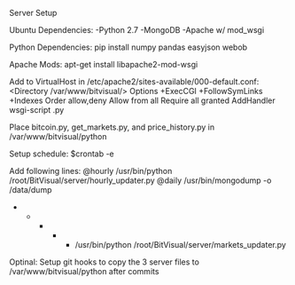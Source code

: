 Server Setup

Ubuntu Dependencies:
-Python 2.7
-MongoDB
-Apache w/ mod_wsgi

Python Dependencies:
pip install numpy pandas easyjson webob

Apache Mods:
apt-get install libapache2-mod-wsgi

Add to VirtualHost in /etc/apache2/sites-available/000-default.conf:
  <Directory /var/www/bitvisual/>
    Options +ExecCGI +FollowSymLinks +Indexes
    Order allow,deny
    Allow from all
    Require all granted
    AddHandler wsgi-script .py
  </Directory>

Place bitcoin.py, get_markets.py, and price_history.py in /var/www/bitvisual/python

Setup schedule:
$crontab -e

Add following lines:
@hourly /usr/bin/python /root/BitVisual/server/hourly_updater.py
@daily /usr/bin/mongodump -o /data/dump
* * * * * /usr/bin/python /root/BitVisual/server/markets_updater.py

Optinal: Setup git hooks to copy the 3 server files to /var/www/bitvisual/python after commits
